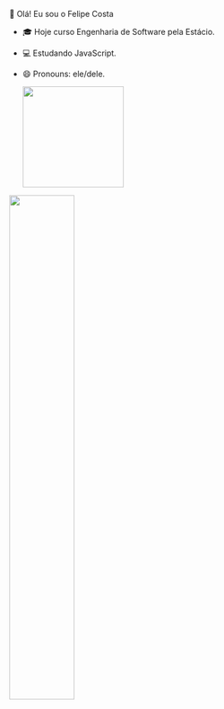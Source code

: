 🤲 Olá! Eu sou o Felipe Costa

- 🎓  Hoje curso Engenharia de Software pela Estácio.
- 💻  Estudando JavaScript.
- 😄  Pronouns: ele/dele.

    <div>
        <a href="https://github.com/xfelipecosta">
        <img height="180em" src="https://github-readme-stats.vercel.app/api?username=xfelipecosta&show_icons=true&theme=codeSTACKr"/>
    </div>
  
    <div>
<img width="48%" src="https://cdn.jsdelivr.net/gh/devicons/devicon@v2.15.1/devicon.min.css">    
    </div>
   
